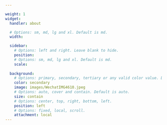 ```yaml
---

weight: 1
widget:
  handler: about

  # Options: sm, md, lg and xl. Default is md.
  width:

  sidebar:
    # Options: left and right. Leave blank to hide.
    position:
    # Options: sm, md, lg and xl. Default is md.
    scale:
  
  background:
    # Options: primary, secondary, tertiary or any valid color value. Default is primary.
    color: secondary
    image: images/WechatIMG4610.jpeg
    # Options: auto, cover and contain. Default is auto.
    size: contain
    # Options: center, top, right, bottom, left.
    position: left
    # Options: fixed, local, scroll.
    attachment: local
---
```

